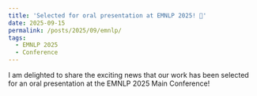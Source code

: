 ```yaml
---
title: 'Selected for oral presentation at EMNLP 2025! 🎉'
date: 2025-09-15
permalink: /posts/2025/09/emnlp/
tags:
  - EMNLP 2025
  - Conference
---
```


I am delighted to share the exciting news that our work has been selected for an oral presentation at the EMNLP 2025 Main Conference!